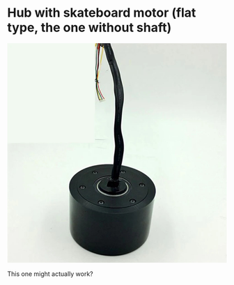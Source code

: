 # Hub with skateboard motor (flat type, the one without shaft)

![Motor image](../../components/90%20mm%20skateboard%20motor%20(flat%20type)/motor.jpg)

This one might actually work?

